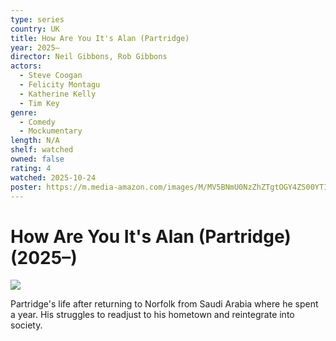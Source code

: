 ```yaml
---
type: series
country: UK
title: How Are You It's Alan (Partridge)
year: 2025–
director: Neil Gibbons, Rob Gibbons
actors:
  - Steve Coogan
  - Felicity Montagu
  - Katherine Kelly
  - Tim Key
genre:
  - Comedy
  - Mockumentary
length: N/A
shelf: watched
owned: false
rating: 4
watched: 2025-10-24
poster: https://m.media-amazon.com/images/M/MV5BNmU0NzZhZTgtOGY4ZS00YTI4LWI5ZmQtMTE3OGJjNzczMzRhXkEyXkFqcGc@._V1_SX300.jpg
---
```


# How Are You It's Alan (Partridge) (2025–)

![](https://m.media-amazon.com/images/M/MV5BNmU0NzZhZTgtOGY4ZS00YTI4LWI5ZmQtMTE3OGJjNzczMzRhXkEyXkFqcGc@._V1_SX300.jpg)

Partridge's life after returning to Norfolk from Saudi Arabia where he spent a year. His struggles to readjust to his hometown and reintegrate into society.